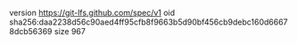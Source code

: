version https://git-lfs.github.com/spec/v1
oid sha256:daa2238d56c90aed4ff95cfb8f9663b5d90bf456cb9debc160d66678dcb56369
size 967
